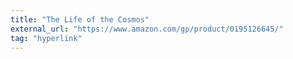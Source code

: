 ```yaml
---
title: "The Life of the Cosmos"
external_url: "https://www.amazon.com/gp/product/0195126645/"
tag: "hyperlink"
---
```

